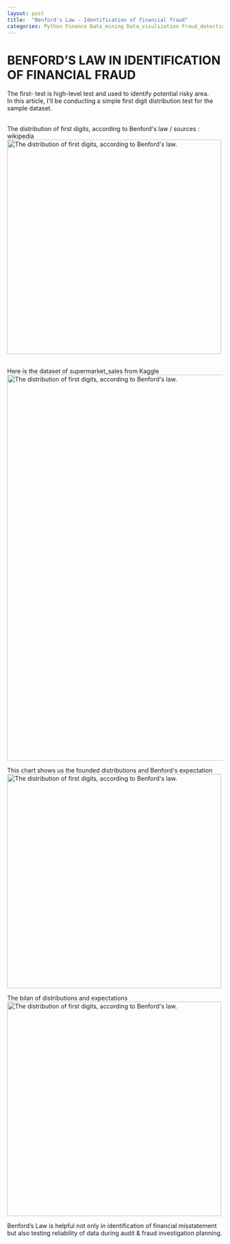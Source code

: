 ```yaml
---
layout: post
title:  "Benford's Law - Identification of financial fraud"
categories: Python Finance Data_mining Data_visulization Fraud_detection
---
```

# BENFORD’S LAW IN IDENTIFICATION OF FINANCIAL FRAUD<br>

The first- test is high-level test and used to identify potential risky area. <br>
In this article, I'll be conducting a simple first digit distribution test for the sample dataset. <br>
<br>

The distribution of first digits, according to Benford's law / sources : wikipedia <br>
<img alt="The distribution of first digits, according to Benford's law." src="https://upload.wikimedia.org/wikipedia/commons/4/46/Rozklad_benforda.svg" width="500"/><br>

<br>
Here is the dataset of supermarket_sales from Kaggle
<img alt="The distribution of first digits, according to Benford's law." src="https://raw.githubusercontent.com/Pai-U/Projet_PAI/main/Benford's%20Law%20-%20Identification%20of%20financial%20fraud/dataset.jpg" width="900"/><br>

This chart shows us the founded distributions and Benford's expectation<br>
<img alt="The distribution of first digits, according to Benford's law." src="https://raw.githubusercontent.com/Pai-U/Projet_PAI/main/Benford's%20Law%20-%20Identification%20of%20financial%20fraud/chart0.jpg" width="500"/><br>

The bilan of distributions and expectations<br>
<img alt="The distribution of first digits, according to Benford's law." src="https://raw.githubusercontent.com/Pai-U/Projet_PAI/main/Benford's%20Law%20-%20Identification%20of%20financial%20fraud/table.jpg" width="500"/><br>

Benford’s Law is helpful not only in identification of financial misstatement but also testing reliability of data during audit & fraud investigation planning.